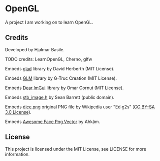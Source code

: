 # OpenGL
A project I am working on to learn OpenGL.

Credits
-------

Developed by Hjalmar Basile.

TODO credits: LearnOpenGL, Cherno, glfw

Embeds [glad](https://github.com/Dav1dde/glad) library by David Herberth (MIT License).

Embeds [GLM](https://github.com/g-truc/glm) library by G-Truc Creation (MIT License).

Embeds [Dear ImGui](https://github.com/ocornut/imgui) library by Omar Cornut (MIT License).

Embeds [stb_image.h](https://github.com/nothings/stb/) by Sean Barrett (public domain).

Embeds [dice.png](https://upload.wikimedia.org/wikipedia/commons/4/47/PNG_transparency_demonstration_1.png) original PNG file by Wikipedia user "Ed g2s" ([CC BY-SA 3.0 License](https://creativecommons.org/licenses/by-sa/3.0/)).

Embeds [Awesome Face Png Vector](https://www.freeiconspng.com/img/29290) by Ahkâm.

License
-------

This project is licensed under the MIT License, see LICENSE for more information.
